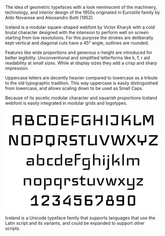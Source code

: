 The idea of geometric typefaces with a look reminiscent of the machinery, technology, and interior design of the 1950s originated in Eurostile family by 
Aldo Novarese and Alessandro Butti (1952).

Iceland is a modular square-shaped webfont by Victor Kharyk with a cold brutal character designed with the intension to perform well on screen starting from low resolutions. For this purpose the strokes are deliberatly kept vertical 
and diagonal cuts have a 45° angle, outlines are rounded.

Features like wide proportions and generous x-height are introduced for better legibility. Unconventional and simplified letterforms like k, f, r aid readability at small sizes. While at display sizes they add a crisp and sharp impression.

Uppercase letters are decently heavier compared to lowercase as a tribute to the 
old typographic tradition. This way uppercase is easily distinguished from lowercase, and allows scaling down to be used as Small Caps.

Because of its ascetic modular character and squarish proportions 
Iceland webfont is easily integrated in modular grids and logotypes.

![Iceland Font](/iceland-font.png)

Iceland is a Unicode typeface family that supports 
languages that use the Latin script and its variants, and 
could be expanded to support other scripts.
